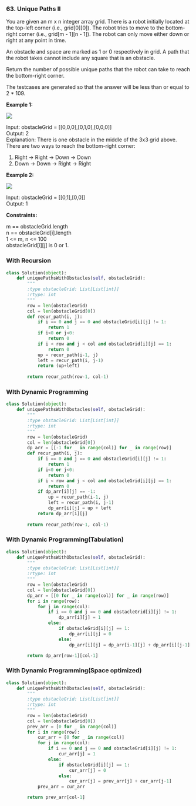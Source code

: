 ### 63. Unique Paths II

You are given an m x n integer array grid. There is a robot initially located at the top-left corner (i.e., grid[0][0]). The robot tries to move to the bottom-right corner (i.e., grid[m - 1][n - 1]). The robot can only move either down or right at any point in time.

An obstacle and space are marked as 1 or 0 respectively in grid. A path that the robot takes cannot include any square that is an obstacle.

Return the number of possible unique paths that the robot can take to reach the bottom-right corner.

The testcases are generated so that the answer will be less than or equal to 2 * 109.

**Example 1:**

<img src="https://assets.leetcode.com/uploads/2020/11/04/robot1.jpg">

Input: obstacleGrid = [[0,0,0],[0,1,0],[0,0,0]]  
Output: 2  
Explanation: There is one obstacle in the middle of the 3x3 grid above.  
There are two ways to reach the bottom-right corner:
1. Right -> Right -> Down -> Down
2. Down -> Down -> Right -> Right

**Example 2:**

<img src="https://assets.leetcode.com/uploads/2020/11/04/robot2.jpg">

Input: obstacleGrid = [[0,1],[0,0]]  
Output: 1
 

**Constraints:**

m == obstacleGrid.length  
n == obstacleGrid[i].length  
1 <= m, n <= 100  
obstacleGrid[i][j] is 0 or 1.

### With Recursion

```python
class Solution(object):
    def uniquePathsWithObstacles(self, obstacleGrid):
        """
        :type obstacleGrid: List[List[int]]
        :rtype: int
        """
        row = len(obstacleGrid)
        col = len(obstacleGrid[0])
        def recur_path(i, j):
            if i == 0 and j == 0 and obstacleGrid[i][j] != 1:
                return 1
            if i<0 or j<0: 
                return 0
            if i < row and j < col and obstacleGrid[i][j] == 1:
                return 0
            up = recur_path(i-1, j)
            left = recur_path(i, j-1)
            return (up+left)
        
        return recur_path(row-1, col-1)
```
### WIth Dynamic Programming

```python
class Solution(object):
    def uniquePathsWithObstacles(self, obstacleGrid):
        """
        :type obstacleGrid: List[List[int]]
        :rtype: int
        """
        row = len(obstacleGrid)
        col = len(obstacleGrid[0])
        dp_arr = [[-1 for _ in range(col)] for _ in range(row)]
        def recur_path(i, j):
            if i == 0 and j == 0 and obstacleGrid[i][j] != 1:
                return 1
            if i<0 or j<0: 
                return 0
            if i < row and j < col and obstacleGrid[i][j] == 1:
                return 0
            if dp_arr[i][j] == -1:
                up = recur_path(i-1, j)
                left = recur_path(i, j-1)
                dp_arr[i][j] = up + left
            return dp_arr[i][j]
        
        return recur_path(row-1, col-1)
```

### With Dynamic Programming(Tabulation)

```python
class Solution(object):
    def uniquePathsWithObstacles(self, obstacleGrid):
        """
        :type obstacleGrid: List[List[int]]
        :rtype: int
        """
        row = len(obstacleGrid)
        col = len(obstacleGrid[0])
        dp_arr = [[0 for _ in range(col)] for _ in range(row)]
        for i in range(row):
            for j in range(col):
                if i == 0 and j == 0 and obstacleGrid[i][j] != 1:
                    dp_arr[i][j] = 1
                else:
                    if obstacleGrid[i][j] == 1:
                        dp_arr[i][j] = 0
                    else:
                        dp_arr[i][j] = dp_arr[i-1][j] + dp_arr[i][j-1]

        return dp_arr[row-1][col-1]
```

### With Dynamic Programming(Space optimized)

```python
class Solution(object):
    def uniquePathsWithObstacles(self, obstacleGrid):
        """
        :type obstacleGrid: List[List[int]]
        :rtype: int
        """
        row = len(obstacleGrid)
        col = len(obstacleGrid[0])
        prev_arr = [0 for _ in range(col)]
        for i in range(row):
            cur_arr = [0 for _ in range(col)]
            for j in range(col):
                if i == 0 and j == 0 and obstacleGrid[i][j] != 1:
                    cur_arr[j] = 1
                else:
                    if obstacleGrid[i][j] == 1:
                        cur_arr[j] = 0
                    else:
                        cur_arr[j] = prev_arr[j] + cur_arr[j-1]
            prev_arr = cur_arr

        return prev_arr[col-1]
```